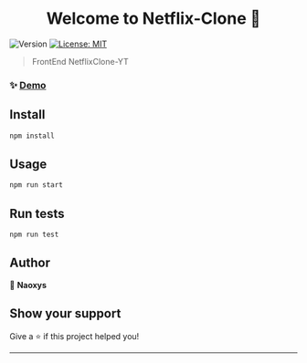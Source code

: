 <h1 align="center">Welcome to Netflix-Clone 👋</h1>
<p>
  <img alt="Version" src="https://img.shields.io/badge/version-0.1.0-blue.svg?cacheSeconds=2592000" />
  <a href="#" target="_blank">
    <img alt="License: MIT" src="https://img.shields.io/badge/License-MIT-yellow.svg" />
  </a>
</p>

> FrontEnd NetflixClone-YT

### ✨ [Demo](https://frolicking-bubblegum-3a19f0.netlify.app/)

## Install

```sh
npm install
```

## Usage

```sh
npm run start
```

## Run tests

```sh
npm run test
```

## Author

👤 **Naoxys**


## Show your support

Give a ⭐️ if this project helped you!

***
